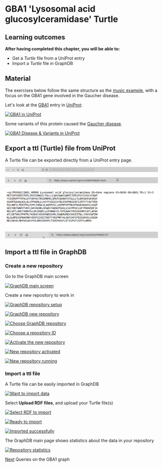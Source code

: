 # GBA1 'Lysosomal acid glucosylceramidase' Turtle

## Learning outcomes

**After having completed this chapter, you will be able to:**

- Get a *Turtle* file from a UniProt entry
- Import a *Turtle* file in GraphDB


## Material

The exercises below follow the same structure as the [music example](/music/), with a focus on the GBA1 gene involved in the Gaucher disease.

Let's look at the [GBA1](https://www.uniprot.org/uniprotkb/P04062) entry in [UniProt](https://www.uniprot.org/):

[![GBA1 in UniProt](assets/images/GBA1_in_UniProt.png "GBA1 in UniProt")](/assets/images/GBA1_in_UniProt.png)

Some variants of this protein caused the [Gaucher disease](https://en.wikipedia.org/wiki/Gaucher%27s_disease).

[![GBA1 Disease & Variants in UniProt](assets/images/Gaucher_disease.png "GBA1 Disease & Variants in UniProt")](/assets/images/Gaucher_disease.png)


## Export a ttl (Turtle) file from UniProt

A Turtle file can be exported directly from a UniProt entry page.

[![UniProt entry URL](assets/images/P04062_url.png "UniProt entry URL")](/assets/images/P04062_url.png)

[![Export in FASTA](assets/images/P04062.fasta.png "Export in FASTA")](/assets/images/P04062.fasta.png)

[![FASTA export](assets/images/P04062.fasta2.png "FASTA export")](/assets/images/P04062.fasta2.png)

[![Export in Turtle](assets/images/P04062.ttl.png "Export in Turtle")](/assets/images/P04062.ttl.png)


## Import a ttl file in GraphDB

### Create a new repository

Go to the GraphDB main screen

[![GraphDB main screen](assets/images/GraphDB_main-screen.png "GraphDB main screen")](assets/images/GraphDB_main-screen.png)

Create a new repository to work in

[![GraphDB repository setup](assets/images/GraphDB_repository-setup.png "GraphDB repository setup")](assets/images/GraphDB_repository-setup.png)

[![GraphDB new repository](assets/images/GraphDB_new-repository.png "GraphDB new repository")](assets/images/GraphDB_new-repository.png)

[![Choose GraphDB repository](assets/images/GraphDB_choose-GraphDB-repository.png "Choose GraphDB repository")](assets/images/GraphDB_choose-GraphDB-repository.png)

[![Choose a repository ID](assets/images/GraphDB_choose-repository-ID.png "Choose a repository ID")](assets/images/GraphDB_choose-repository-ID.png)

[![Activate the new repository](assets/images/GraphDB_activate-new-repository.png "Activate the new repository")](assets/images/GraphDB_activate-new-repository.png)

[![New repository activated](assets/images/GraphDB_new-repository-activated.png "New repository activated")](assets/images/GraphDB_new-repository-activated.png)

[![New repository running](assets/images/GraphDB_new-repository-running.png "New repository running")](assets/images/GraphDB_new-repository-running.png)


### Import a ttl file

A Turtle file can be easily imported in GraphDB

[![Want to import data](assets/images/GraphDB_want-to-import.png "Want to import data")](assets/images/GraphDB_want-to-import.png)

Select **Upload RDF files**, and upload your Turtle file(s)

[![Select RDF to import](assets/images/GraphDB_Select-RDF-to-import.png "Select RDF to import")](assets/images/GraphDB_Select-RDF-to-import.png)

[![Ready to import](assets/images/GraphDB_ready-to-import.png "Ready to import")](assets/images/GraphDB_ready-to-import.png)

[![Imported successfully](assets/images/GraphDB_imported-successfully.png "Imported successfully")](assets/images/GraphDB_imported-successfully.png)

The GraphDB main page shows statistics about the data in your repository

[![Repository statistics](assets/images/GraphDB_repository-statistics.png "Repository statistics")](assets/images/GraphDB_repository-statistics.png)


[Next](/gba1/) Queries on the GBA1 graph

